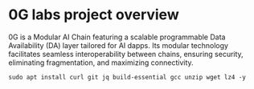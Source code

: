 # 0G labs project overview

0G is a Modular AI Chain featuring a scalable programmable Data Availability (DA) layer tailored for AI dapps. Its modular technology facilitates seamless interoperability between chains, ensuring security, eliminating fragmentation, and maximizing connectivity.

`sudo apt install curl git jq build-essential gcc unzip wget lz4 -y`
